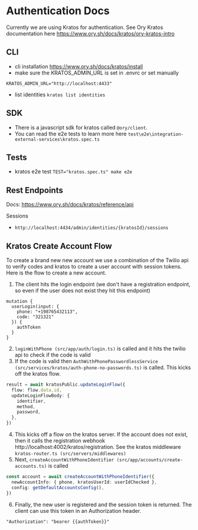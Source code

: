Authentication Docs
===================

Currently we are using Kratos for authentication. See Ory Kratos documentation here https://www.ory.sh/docs/kratos/ory-kratos-intro

CLI
----
- cli installation https://www.ory.sh/docs/kratos/install
- make sure the KRATOS_ADMIN_URL is set in .envrc or set manually
```
KRATOS_ADMIN_URL="http://localhost:4433"
```
- list identities `kratos list identities`

SDK
---
- There is a javascript sdk for kratos called `@ory/client`.
- You can read the e2e tests to learn more here `test\e2e\integration-external-services\kratos.spec.ts`

Tests
----
- kratos e2e test `TEST="kratos.spec.ts" make e2e`


Rest Endpoints
----------
Docs: https://www.ory.sh/docs/kratos/reference/api

Sessions
- `http://localhost:4434/admin/identities/{kratosId}/sessions`


Kratos Create Account Flow
----------------------
To create a brand new new account we use a combination of the Twilio api to verify codes and kratos to create a user account with session tokens. Here is the flow to create a new account.
1. The client hits the login endpoint (we don't have a registration endpoint, so even if the user does not exist they hit this endpoint)
```gql
mutation {
  userLogin(input: {
    phone: "+198765432113",
    code: "321321"
  }) {
    authToken
  }
}
```
2. `loginWithPhone (src/app/auth/login.ts)` is called and it hits the twilio api to check if the code is valid
3. If the code is valid then `AuthWithPhonePasswordlessService (src/services/kratos/auth-phone-no-passwords.ts)` is called. This kicks off the kratos flow.
```typescript
result = await kratosPublic.updateLoginFlow({
  flow: flow.data.id,
  updateLoginFlowBody: {
    identifier,
    method,
    password,
  },
})
```
4. This kicks off a flow on the kratos server. If the account does not exist, then it calls the registration webhook http://localhost:4002/kratos/registration. See the kratos middleware  `kratos-router.ts (src/servers/middlewares)`
5. Next, `createAccountWithPhoneIdentifier (src/app/accounts/create-accounts.ts)` is called
```typescript
const account = await createAccountWithPhoneIdentifier({
  newAccountInfo: { phone, kratosUserId: userIdChecked },
  config: getDefaultAccountsConfig(),
})
```
6. Finally, the new user is registered and the session token is returned. The client can use this token in an Authorization header.
```
"Authorization": "bearer {{authToken}}"
```
